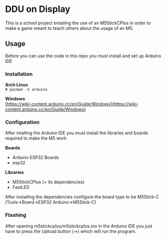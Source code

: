 # DDU on Display
This is a school project entailing the use of an M5StickCPlus in order to make a game meant to teach others about the usage of an M5.

## Usage
Before you can use the code in this repo you must install and set up Arduino IDE

### Installation
**Arch Linux**\
`# pacman -S arduino`

**Windows**\
[https://wiki-content.arduino.cc/en/Guide/Windows](https://wiki-content.arduino.cc/en/Guide/Windows)

### Configuration
After intalling the Arduino IDE you must install the libraries and boards required to make the M5 work

**Boards**
* Arduino ESP32 Boards
* esp32

**Libraries**
 * M5StickCPlus (+ its dependencies)
 * FastLED

After installing the dependencies configure the board type to be M5Stick-C (Tools->Board->ESP32 Arduino->M5Stick-C)

### Flashing
After opening m5stickcplus/m5stickcplus.ino in the Arduino IDE you just have to press the Upload button (→) which will run the program.